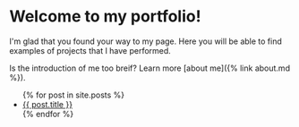 # Welcome to my portfolio! 

I'm glad that you found your way to my page. Here you will be able to find examples of projects that I have performed.

Is the introduction of me too breif? Learn more [about me]({% link about.md %}).

<ul>
  {% for post in site.posts %}
    <li>
      <a href="{{ post.url }}">{{ post.title }}</a>
    </li>
  {% endfor %}
</ul>
